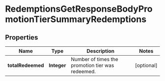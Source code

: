 

# RedemptionsGetResponseBodyPromotionTierSummaryRedemptions


## Properties

| Name | Type | Description | Notes |
|------------ | ------------- | ------------- | -------------|
|**totalRedeemed** | **Integer** | Number of times the promotion tier was redeemed. |  [optional] |



